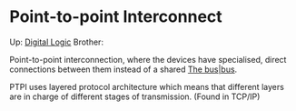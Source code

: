 # Point-to-point Interconnect

Up: [Digital Logic](digital_logic)
Brother:

Point-to-point interconnection, where the devices have specialised, direct connections between them instead of a shared [The bus|bus](the_bus|bus).  
  
PTPI uses layered protocol architecture which means that different layers are in charge of different stages of transmission. (Found in TCP/IP)
